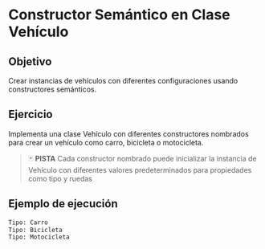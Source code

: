 #  Constructor Semántico en Clase Vehículo

## Objetivo

Crear instancias de vehículos con diferentes configuraciones usando constructores semánticos.

## Ejercicio

Implementa una clase Vehículo con diferentes constructores nombrados para crear un vehículo como carro, bicicleta o motocicleta.

> :black_joker: **PISTA**
> Cada constructor nombrado puede inicializar la instancia de Vehículo con diferentes valores predeterminados para propiedades como tipo y ruedas


## Ejemplo de ejecución

~~~sh
Tipo: Carro
Tipo: Bicicleta
Tipo: Motocicleta
~~~